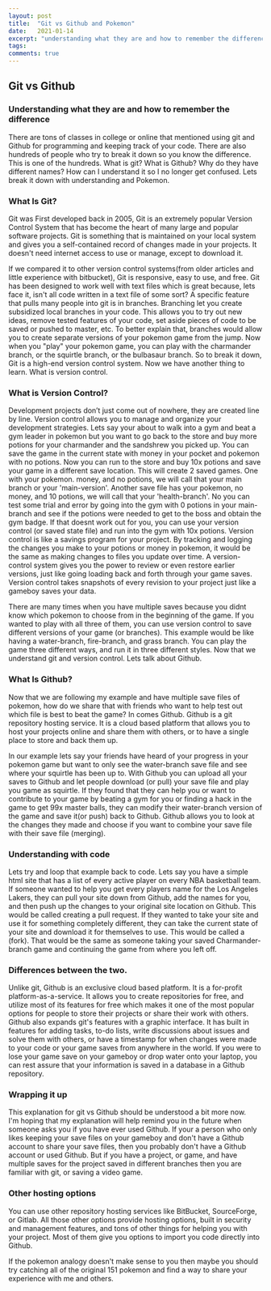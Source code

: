 ```yaml
---
layout: post
title:  "Git vs Github and Pokemon"
date:   2021-01-14
excerpt: "understanding what they are and how to remember the difference"
tags:
comments: true
---
```

## Git vs Github
### Understanding what they are and how to remember the difference
There are tons of classes in college or online that mentioned using git and Github for programming and keeping track of your code. There are also hundreds of people who try to break it down so you know the difference. This is one of the hundreds. What is git? What is Github? Why do they have different names? How can I understand it so I no longer get confused. Lets break it down with understanding and Pokemon.

### What Is Git?
Git was First developed back in 2005, Git is an extremely popular Version Control System that has become the heart of many large and popular software projects. Git is something that is maintained on your local system and gives you a self-contained record of changes made in your projects. It doesn't need internet access to use or manage, except to download it.

If we compared it to other version control systems(from older articles and little experience with bitbucket), Git is responsive, easy to use, and free. Git has been  designed to work well with text files which is great because, lets face it, isn't all code written in a text file of some sort? A specific feature that pulls many people into git is in branches. Branching let you create subsidized local branches in your code. This allows you to try out new ideas, remove tested features of your code, set aside pieces of code to be saved or pushed to master, etc. To better explain that, branches would allow you to create separate versions of your pokemon game from the jump. Now when you "play" your pokemon game, you can play with the charmander branch, or the squirtle branch, or the bulbasaur branch. So to break it down, Git is a high-end version control system. Now we have another thing to learn. What is version control.

### What is Version Control?
Development projects don’t just come out of nowhere, they are created line by line. Version control allows you to manage and organize your development strategies. Lets say your about to walk into a gym and beat a gym leader in pokemon but you want to go back to the store and buy more potions for your charmander and the sandshrew you picked up. You can save the game in the current state with money in your pocket and pokemon with no potions. Now you can run to the store and buy 10x potions and save your game in a different save location. This will create 2 saved games. One with your pokemon. money, and no potions, we will call that your main branch or your 'main-version'. Another save file has your pokemon, no money, and 10 potions, we will call that your 'health-branch'.  No you can test some trial and error by going into the gym with 0 potions in your main-branch and see if the potions were needed to get to the boss and obtain the gym badge. If that doesnt work out for you, you can use your version control (or saved state file) and run into the gym with 10x potions.
Version control is like a savings program for your project. By tracking and logging the changes you make to your potions or money in pokemon, it would be the same as making changes to files you update over time. A version-control system gives you the power to review or even restore earlier versions, just like going loading back and forth through your game saves. Version control takes snapshots of every revision to your project just like a gameboy saves your data.

There are many times when you have multiple saves because you didnt know which pokemon to choose from in the beginning of the game. If you wanted to play with all three of them, you can use version control to save different versions of your game (or branches). This example would be like having a water-branch, fire-branch, and grass branch. You can play the game three different ways, and run it in three different styles. Now that we understand git and version control. Lets talk about Github.

### What Is Github?
Now that we are following my example and have multiple save files of pokemon, how do we share that with friends who want to help test out which file is best to beat the game? In comes Github. Github is a git repository hosting service. It is a cloud based platform that allows you to host your projects online and share them with others, or to have a single place to store and back them up.

In our example lets say your friends have heard of your progress in your pokemon game but want to only see the water-branch save file and see where your squirtle has been up to. With Github you can upload all your saves to Github and let people download (or pull) your save file and play you game as squirtle. If they found that they can help you or want to contribute to your game by beating a gym for you or finding a hack in the game to get 99x master balls, they can modify their water-branch version of the game and save it(or push) back to Github. Github allows you to look at the changes they made and choose if you want to combine your save file with their save file (merging).

### Understanding with code
Lets try and loop that example back to code. Lets say you have a simple html site that has a list of every active player on every NBA basketball team. If someone wanted to help you get every players name for the Los Angeles Lakers, they can pull your site down from Github, add the names for you, and then push up the changes to your original site location on Github. This would be called creating a pull request. If they wanted to take your site and use it for something completely different, they can take the current state of your site and download it for themselves to use. This would be called a (fork). That would be the same as someone taking your saved Charmander-branch game and continuing the game from where you left off.

### Differences between the two.
Unlike git, Github is an exclusive cloud based platform. It is a for-profit platform-as-a-service. It allows you to create repositories for free, and utilize most of its features for free which makes it one of the most popular options for people to store their projects or share their work with others. Github also expands git's features with a graphic interface. It has built in features for adding tasks, to-do lists, write discussions about issues and solve them with others, or have a timestamp for when changes were made to your code or your game saves from anywhere in the world. If you were to lose your game save on your gameboy or drop water onto your laptop, you can rest assure that your information is saved in a database in a Github repository.

### Wrapping it up
This explanation for git vs Github should be understood a bit more now.  
I'm hoping that my explanation will help remind you in the future when someone asks you if you have ever used Github. If your a person who only likes keeping your save files on your gameboy and don't have a Github account to share your save files, then you probably don't have a Github account or used Github. But if you have a project, or game, and have multiple saves for the project saved in different branches then you are familiar with git, or saving a video game.

### Other hosting options
You can use other repository hosting services like BitBucket, SourceForge, or Gitlab. All those other options provide hosting options, built in security and management features, and tons of other things for helping you with your project. Most of them give you options to import you code directly into Github.


If the pokemon analogy doesn't make sense to you then maybe you should try catching all of the original 151 pokemon and find a way to share your experience with me and others.  
